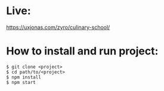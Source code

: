 # Live:
https://uxjonas.com/zyro/culinary-school/

# How to install and run project:
    $ git clone <project>
    $ cd path/to/<project>
    $ npm install 
    $ npm start
